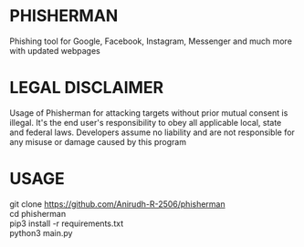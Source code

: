 # PHISHERMAN
Phishing tool for Google, Facebook, Instagram, Messenger and much more with updated webpages

# LEGAL DISCLAIMER
Usage of Phisherman for attacking targets without prior mutual consent is illegal. It's the end user's responsibility to obey all applicable local, state and federal laws. Developers assume no liability and are not responsible for any misuse or damage caused by this program

# USAGE
git clone https://github.com/Anirudh-R-2506/phisherman \
cd phisherman\
pip3 install -r requirements.txt\
python3 main.py
